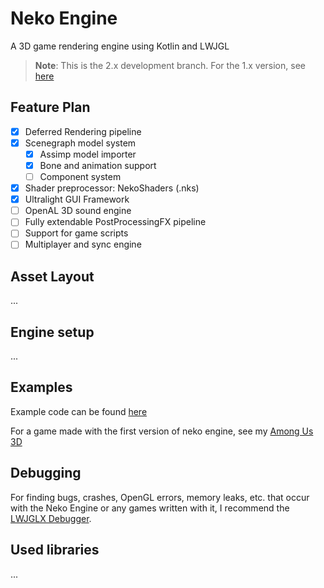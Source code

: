 # Neko Engine

A 3D game rendering engine using Kotlin and LWJGL

> **Note**: This is the 2.x development branch. For the 1.x version, see [here](https://github.com/Twometer/neko-engine/tree/1.x)

## Feature Plan

- [x] Deferred Rendering pipeline
- [x] Scenegraph model system
    - [x] Assimp model importer
    - [x] Bone and animation support
    - [ ] Component system
- [x] Shader preprocessor: NekoShaders (.nks)
- [x] Ultralight GUI Framework
- [ ] OpenAL 3D sound engine
- [ ] Fully extendable PostProcessingFX pipeline
- [ ] Support for game scripts
- [ ] Multiplayer and sync engine

## Asset Layout

...

## Engine setup

...

## Examples

Example code can be found [here](https://github.com/Twometer/neko-engine/tree/main/src/main/java/example)

For a game made with the first version of neko engine, see my [Among Us 3D](https://github.com/Twometer/among-us-3d)

## Debugging

For finding bugs, crashes, OpenGL errors, memory leaks, etc. that occur with the Neko Engine or any games written with
it, I recommend the [LWJGLX Debugger](https://github.com/LWJGLX/debug).

## Used libraries

...